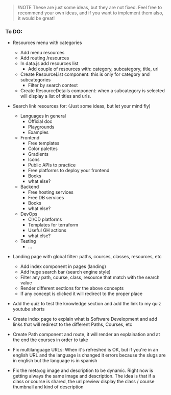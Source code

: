 > !NOTE
> These are just some ideas, but they are not fixed. Feel free to recommend your own ideas, and if you want to implement them also, it would be great!

### To DO:

- Resources menu with categories

  - Add menu resources
  - Add routing /resources
  - In data.js add resources list
    - Add couple of resources with: category, subcategory, title, url
  - Create ResourceList component: this is only for category and subcategories
    - Filter by search context
  - Create ResourceDetails component: when a subcategory is selected will display a list of titles and urls.

- Search link resources for: (Just some ideas, but let your mind fly)

  - Languages in general
    - Official doc
    - Playgrounds
    - Examples
  - Frontend
    - Free templates
    - Color palettes
    - Gradients
    - Icons
    - Public APIs to practice
    - Free platforms to deploy your frontend
    - Books
    - what else?
  - Backend
    - Free hosting services
    - Free DB services
    - Books
    - what else?
  - DevOps
    - CI/CD platforms
    - Templates for terraform
    - Useful GH actions
    - what else?
  - Testing
    - ...

- Landing page with global filter: paths, courses, classes, resources, etc

  - Add index component in pages (landing)
  - Add huge search bar (search engine style)
  - Filter any path, course, class, resource that match with the search value
  - Render different sections for the above concepts
  - If any concept is clicked it will redirect to the proper place

- Add the quiz to test the knowledge section and add the link to my quiz youtube shorts

- Create index page to explain what is Software Development and add links that will redirect to the different Paths, Courses, etc
- Create Path component and route, it will render an explaination and at the end the courses in order to take
- Fix multilanguage URLs: When it's refreshed is OK, but if you're in an english URL and the language is changed it errors because the slugs are in english but the language is in spanish
- Fix the meta:og image and description to be dynamic. Right now is getting always the same image and description. The idea is that if a class or course is shared, the url preview display the class / course thumbnail and kind of description
